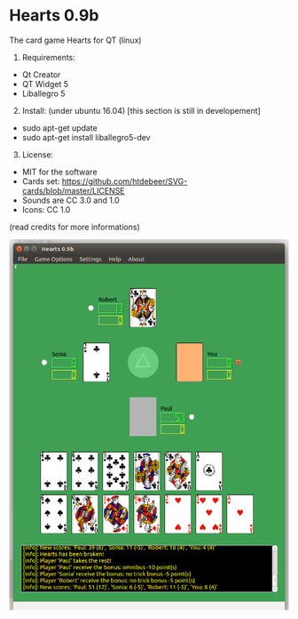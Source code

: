 # Hearts 0.9b
The card game Hearts for QT (linux)

1. Requirements:
- Qt Creator
- QT Widget 5
- Liballegro 5

2. Install: (under ubuntu 16.04) [this section is still in developement]
- sudo apt-get update
- sudo apt-get install liballegro5-dev

3. License: 
 - MIT for the software
 - Cards set: https://github.com/htdebeer/SVG-cards/blob/master/LICENSE
 - Sounds are CC 3.0 and 1.0
 - Icons: CC 1.0
<p>(read credits for more informations)</p>

![screenshoot](https://github.com/Rescator7/Hearts/blob/master/screenshot/hearts.jpg)
